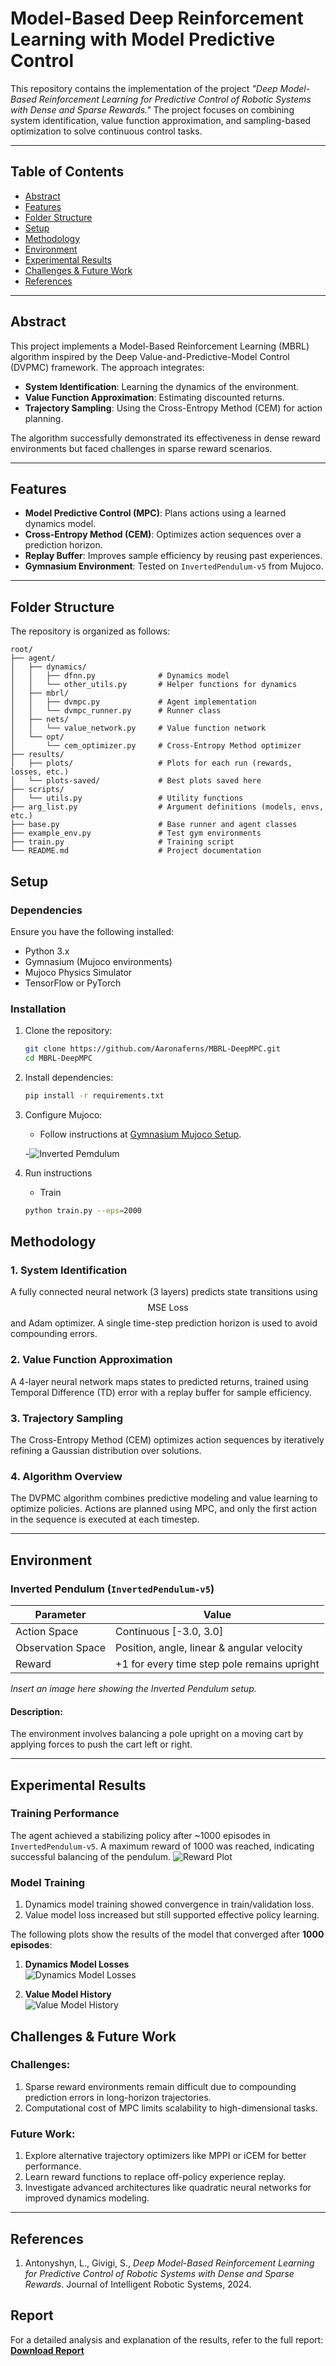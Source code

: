 # Model-Based Deep Reinforcement Learning with Model Predictive Control

This repository contains the implementation of the project *"Deep Model-Based Reinforcement Learning for Predictive Control of Robotic Systems with Dense and Sparse Rewards."* The project focuses on combining system identification, value function approximation, and sampling-based optimization to solve continuous control tasks.

---

## **Table of Contents**
- [Abstract](#abstract)
- [Features](#features)
- [Folder Structure](#folder-structure)
- [Setup](#setup)
- [Methodology](#methodology)
- [Environment](#environment)
- [Experimental Results](#experimental-results)
- [Challenges & Future Work](#challenges--future-work)
- [References](#references)

---

## **Abstract**
This project implements a Model-Based Reinforcement Learning (MBRL) algorithm inspired by the Deep Value-and-Predictive-Model Control (DVPMC) framework. The approach integrates:
- **System Identification**: Learning the dynamics of the environment.
- **Value Function Approximation**: Estimating discounted returns.
- **Trajectory Sampling**: Using the Cross-Entropy Method (CEM) for action planning.

The algorithm successfully demonstrated its effectiveness in dense reward environments but faced challenges in sparse reward scenarios. 

---

## **Features**
- **Model Predictive Control (MPC)**: Plans actions using a learned dynamics model.
- **Cross-Entropy Method (CEM)**: Optimizes action sequences over a prediction horizon.
- **Replay Buffer**: Improves sample efficiency by reusing past experiences.
- **Gymnasium Environment**: Tested on `InvertedPendulum-v5` from Mujoco.

---
## **Folder Structure**
The repository is organized as follows:
   ```
root/
├── agent/
│   ├── dynamics/
│   │   ├── dfnn.py              # Dynamics model
│   │   └── other_utils.py       # Helper functions for dynamics
│   ├── mbrl/
│   │   ├── dvmpc.py             # Agent implementation
│   │   └── dvmpc_runner.py      # Runner class
│   ├── nets/
│   │   └── value_network.py     # Value function network
│   └── opt/
│       └── cem_optimizer.py     # Cross-Entropy Method optimizer
├── results/
│   ├── plots/                   # Plots for each run (rewards, losses, etc.)
│   └── plots-saved/             # Best plots saved here
├── scripts/
│   └── utils.py                 # Utility functions
├── arg_list.py                  # Argument definitions (models, envs, etc.)
├── base.py                      # Base runner and agent classes
├── example_env.py               # Test gym environments
├── train.py                     # Training script
└── README.md                    # Project documentation
   ```

## **Setup**

### **Dependencies**
Ensure you have the following installed:
- Python 3.x
- Gymnasium (Mujoco environments)
- Mujoco Physics Simulator
- TensorFlow or PyTorch

### **Installation**
1. Clone the repository:
   ```bash
   git clone https://github.com/Aaronaferns/MBRL-DeepMPC.git
   cd MBRL-DeepMPC
   ```
2. Install dependencies:
   ```bash
   pip install -r requirements.txt
   ```
3. Configure Mujoco:
   - Follow instructions at [Gymnasium Mujoco Setup](https://gymnasium.farama.org/environments/mujoco/).

   -![Inverted Pemdulum](./Images/inverted_pendulum.gif)

4. Run instructions
   - Train 
   ```bash
   python train.py --eps=2000
   ```


## **Methodology**

### **1. System Identification**
A fully connected neural network (3 layers) predicts state transitions using $$ \text{MSE Loss} $$ and Adam optimizer. A single time-step prediction horizon is used to avoid compounding errors.

### **2. Value Function Approximation**
A 4-layer neural network maps states to predicted returns, trained using Temporal Difference (TD) error with a replay buffer for sample efficiency.

### **3. Trajectory Sampling**
The Cross-Entropy Method (CEM) optimizes action sequences by iteratively refining a Gaussian distribution over solutions.

### **4. Algorithm Overview**
The DVPMC algorithm combines predictive modeling and value learning to optimize policies. Actions are planned using MPC, and only the first action in the sequence is executed at each timestep.

---

## **Environment**

### **Inverted Pendulum (`InvertedPendulum-v5`)**

| Parameter           | Value                                    |
|---------------------|------------------------------------------|
| Action Space        | Continuous [-3.0, 3.0]                  |
| Observation Space   | Position, angle, linear & angular velocity |
| Reward              | +1 for every time step pole remains upright |

*Insert an image here showing the Inverted Pendulum setup.*

#### Description:
The environment involves balancing a pole upright on a moving cart by applying forces to push the cart left or right.

---

## **Experimental Results**

### Training Performance
The agent achieved a stabilizing policy after ~1000 episodes in `InvertedPendulum-v5`. A maximum reward of 1000 was reached, indicating successful balancing of the pendulum.
   ![Reward Plot](./Images/plots-2/rew_plot.png)

### Model Training
1. Dynamics model training showed convergence in train/validation loss.
2. Value model loss increased but still supported effective policy learning.

The following plots show the results of the model that converged after **1000 episodes**:

1. **Dynamics Model Losses**  
   ![Dynamics Model Losses](./Images/plots-2/dynamics_model_losses.png)

2. **Value Model History**  
   ![Value Model History](./Images/plots-2/value_model_history.png)

## **Challenges & Future Work**

### Challenges:
1. Sparse reward environments remain difficult due to compounding prediction errors in long-horizon trajectories.
2. Computational cost of MPC limits scalability to high-dimensional tasks.

### Future Work:
1. Explore alternative trajectory optimizers like MPPI or iCEM for better performance.
2. Learn reward functions to replace off-policy experience replay.
3. Investigate advanced architectures like quadratic neural networks for improved dynamics modeling.

---

## **References**
1. Antonyshyn, L., Givigi, S., *Deep Model-Based Reinforcement Learning for Predictive Control of Robotic Systems with Dense and Sparse Rewards*. Journal of Intelligent Robotic Systems, 2024.


## Report

For a detailed analysis and explanation of the results, refer to the full report:  
[**Download Report**](./Report.pdf)
